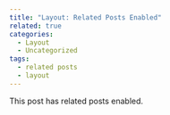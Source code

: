 ```yaml
---
title: "Layout: Related Posts Enabled"
related: true
categories:
  - Layout
  - Uncategorized
tags:
  - related posts
  - layout
---
```


This post has related posts enabled.